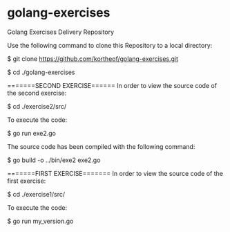 # golang-exercises
Golang Exercises Delivery Repository

Use the following command to clone this Repository to a local directory:

$ git clone https://github.com/kortheof/golang-exercises.git

$ cd ./golang-exercises

=======SECOND EXERCISE======
In order to view the source code of the second exercise:

$ cd ./exercise2/src/

To execute the code:

$ go run exe2.go

The source code has been compiled with the following command:

$ go build -o ../bin/exe2 exe2.go

=======FIRST EXERCISE=======
In order to view the source code of the first exercise:

$ cd ./exercise1/src/

To execute the code:

$ go run my_version.go
